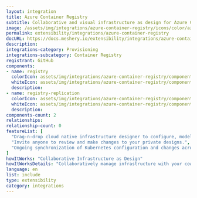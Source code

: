 ```yaml
---
layout: integration
title: Azure Container Registry
subtitle: Collaborative and visual infrastructure as design for Azure Container Registry
image: /assets/img/integrations/azure-container-registry/icons/color/azure-container-registry-color.svg
permalink: extensibility/integrations/azure-container-registry
docURL: https://docs.meshery.io/extensibility/integrations/azure-container-registry
description: 
integrations-category: Provisioning
integrations-subcategory: Container Registry
registrant: GitHub
components: 
- name: registry
  colorIcon: assets/img/integrations/azure-container-registry/components/registry/icons/color/registry-color.svg
  whiteIcon: assets/img/integrations/azure-container-registry/components/registry/icons/white/registry-white.svg
  description: 
- name: registry-replication
  colorIcon: assets/img/integrations/azure-container-registry/components/registry-replication/icons/color/registry-replication-color.svg
  whiteIcon: assets/img/integrations/azure-container-registry/components/registry-replication/icons/white/registry-replication-white.svg
  description: 
components-count: 2
relationships: 
relationship-count: 0
featureList: [
  "Drag-n-drop cloud native infrastructure designer to configure, model, and deploy your workloads.",
  "Invite anyone to review and make changes to your private designs.",
  "Ongoing synchronization of Kubernetes configuration and changes across any number of clusters."
]
howItWorks: "Collaborative Infrastructure as Design"
howItWorksDetails: "Collaboratively manage infrastructure with your coworkers synchronously sharing the same designs."
language: en
list: include
type: extensibility
category: integrations
---
```


